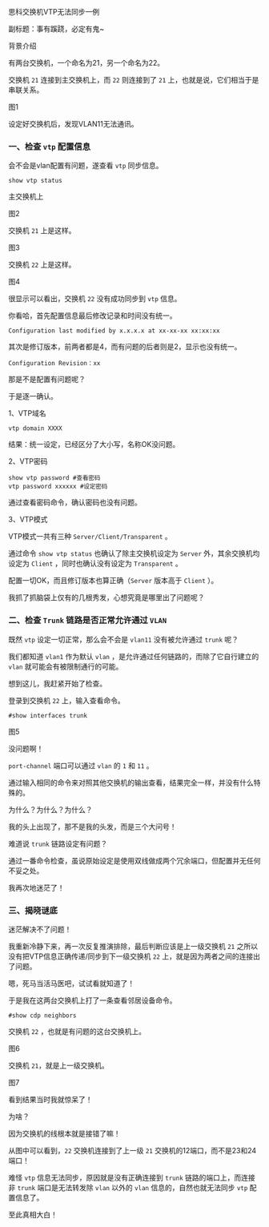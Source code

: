 思科交换机VTP无法同步一例

副标题：事有蹊跷，必定有鬼~



背景介绍

有两台交换机，一个命名为21，另一个命名为22。

交换机 `21` 连接到主交换机上，而 `22` 则连接到了 `21` 上，也就是说，它们相当于是串联关系。

图1



设定好交换机后，发现VLAN11无法通讯。





### 一、检查 `vtp` 配置信息

会不会是vlan配置有问题，遂查看 `vtp` 同步信息。

```shell
show vtp status
```



主交换机上

图2



交换机 `21` 上是这样。

图3



交换机 `22` 上是这样。

图4



很显示可以看出，交换机 `22` 没有成功同步到 `vtp` 信息。

你看哈，首先配置信息最后修改记录和时间没有统一。

```
Configuration last modified by x.x.x.x at xx-xx-xx xx:xx:xx
```

其次是修订版本，前两者都是4，而有问题的后者则是2，显示也没有统一。

```
Configuration Revision：xx
```



那是不是配置有问题呢？

于是逐一确认。



1、VTP域名

```
vtp domain XXXX
```

结果：统一设定，已经区分了大小写，名称OK没问题。



2、VTP密码

```
show vtp password #查看密码
vtp password xxxxxx #设定密码
```

通过查看密码命令，确认密码也没有问题。



3、VTP模式

VTP模式一共有三种 `Server/Client/Transparent` 。

通过命令 `show vtp status` 也确认了除主交换机设定为 `Server` 外，其余交换机均设定为 `Client` ，同时也确认没有设定为 `Transparent` 。



配置一切OK，而且修订版本也算正确（`Server` 版本高于 `Client` ）。

我抓了抓脑袋上仅有的几根秀发，心想究竟是哪里出了问题呢？





### 二、检查 `Trunk` 链路是否正常允许通过 `VLAN`

既然 `vtp` 设定一切正常，那么会不会是 `vlan11` 没有被允许通过 `trunk` 呢？

我们都知道 `vlan1` 作为默认 `vlan` ，是允许通过任何链路的，而除了它自行建立的 `vlan` 就可能会有被限制通行的可能。

想到这儿，我赶紧开始了检查。

登录到交换机 `22` 上，输入查看命令。

```
#show interfaces trunk
```

图5



没问题啊！

`port-channel` 端口可以通过 `vlan` 的 `1` 和 `11` 。

通过输入相同的命令来对照其他交换机的输出查看，结果完全一样，并没有什么特殊的。



为什么？为什么？为什么？

我的头上出现了，那不是我的头发，而是三个大问号！

难道说 `trunk` 链路设定有问题？



通过一番命令检查，虽说原始设定是使用双线做成两个冗余端口，但配置并无任何不妥之处。

我再次地迷茫了！



### 三、揭晓谜底

迷茫解决不了问题！

我重新冷静下来，再一次反复推演排除，最后判断应该是上一级交换机 `21` 之所以没有把VTP信息正确传递/同步到下一级交换机 `22` 上，就是因为两者之间的连接出了问题。

嗯，死马当活马医吧，试试看就知道了！

于是我在这两台交换机上打了一条查看邻居设备命令。

```
#show cdp neighbors
```



交换机 `22` ，也就是有问题的这台交换机上。

图6



交换机 `21`，就是上一级交换机。

图7



看到结果当时我就惊呆了！

为啥？

因为交换机的线根本就是接错了嘛！

从图中可以看到，`22` 交换机连接到了上一级 `21` 交换机的12端口，而不是23和24端口！



难怪 `vtp` 信息无法同步，原因就是没有正确连接到 `trunk` 链路的端口上，而连接非 `trunk` 端口是无法转发除 `vlan` 以外的 `vlan` 信息的，自然也就无法同步 `vtp` 配置信息了。

至此真相大白！



